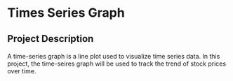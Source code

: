 # Times Series Graph
## Project Description

####
A time-series graph is a line plot used to visualize time series data. In this project, the time-seires graph will be used to track the trend of stock prices over time.
